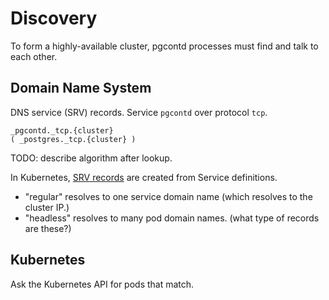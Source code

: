 # Discovery

To form a highly-available cluster, pgcontd processes must find and talk to each
other.

## Domain Name System

DNS service (SRV) records. Service `pgcontd` over protocol `tcp`.

```
_pgcontd._tcp.{cluster}
( _postgres._tcp.{cluster} )
```

TODO: describe algorithm after lookup.


In Kubernetes, [SRV records][k8s-srv] are created from Service definitions.
- "regular" resolves to one service domain name (which resolves to the cluster IP.)
- "headless" resolves to many pod domain names. (what type of records are these?)

[k8s-srv]: https://kubernetes.io/docs/concepts/services-networking/dns-pod-service/#srv-records

## Kubernetes

Ask the Kubernetes API for pods that match.
